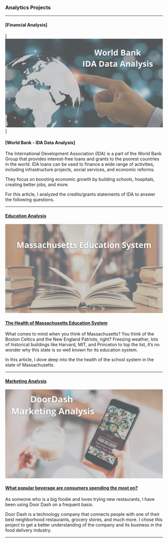 ### Analytics Projects

---

#### [Financial Analysis]
[<img src="images/World Bank.png?raw=true"/>]

#### [World Bank - IDA Data Analysis]

The International Development Association (IDA) is a part of the World Bank Group that provides interest-free loans and grants to the poorest countries in the world. IDA loans can be used to finance a wide range of activities, including infrastructure projects, social services, and economic reforms.

They focus on boosting economic growth by building schools, hospitals, creating better jobs, and more.  
 
For this article, I analyzed the credits/grants statements of IDA to answer the following questions. 

---

#### [Education Analysis](/Massachusetts_Education)
[<img src="images/MA_Cover.png?raw=true"/>](/Massachusetts_Education)

#### [The Health of Massachusetts Education System](/Massachusetts_Education)

What comes to mind when you think of Massachusetts? You think of the Boston Celtics and the New England Patriots, right? Freezing weather, lots of historical buildings like Harvard, MIT, and Princeton to top the list, it’s no wonder why this state is so well known for its education system. 
 
In this article, I dove deep into the the health of the school system in the state of Massachusetts.

---

#### [Marketing Analysis](https://www.linkedin.com/pulse/what-popular-beverage-consumers-spending-most-vania-cortez/)
[<img src="images/DoorDash.png?raw=true"/>](https://www.linkedin.com/pulse/what-popular-beverage-consumers-spending-most-vania-cortez/)

#### [What popular beverage are consumers spending the most on?](https://www.linkedin.com/pulse/what-popular-beverage-consumers-spending-most-vania-cortez/)

As someone who is a big foodie and loves trying new restaurants, I have been using Door Dash on a frequent basis.

Door Dash is a technology company that connects people with one of their best neighborhood restaurants, grocery stores, and much more. I chose this project to get a better understanding of the company and its business in the food delivery industry.

---








